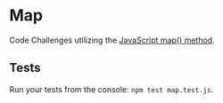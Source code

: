 # Map

Code Challenges utilizing the [JavaScript map() method](https://developer.mozilla.org/en-US/docs/Web/JavaScript/Reference/Global_Objects/Array/map).

## Tests

Run your tests from the console: `npm test map.test.js`.
